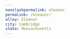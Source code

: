 ```yaml
---
﻿nonslashpermalink: eleanor
permalink: /eleanor/
alley: Eleanor
city: Cambridge
state: Massachusetts
---
```

